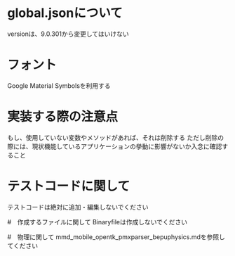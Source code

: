 # global.jsonについて
versionは、9.0.301から変更してはいけない

# フォント
Google Material Symbolsを利用する

# 実装する際の注意点
もし、使用していない変数やメソッドがあれば、それは削除する
ただし削除の際には、現状機能しているアプリケーションの挙動に影響がないか入念に確認すること

# テストコードに関して
テストコードは絶対に追加・編集しないでください

#　作成するファイルに関して
Binaryfileは作成しないでください

#　物理に関して
mmd_mobile_opentk_pmxparser_bepuphysics.mdを参照してください